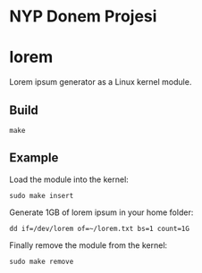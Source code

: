 # NYP Donem Projesi
lorem
=====

Lorem ipsum generator as a Linux kernel module.

Build
-----

    make

Example
-------

Load the module into the kernel:

    sudo make insert

Generate 1GB of lorem ipsum in your home folder:

    dd if=/dev/lorem of=~/lorem.txt bs=1 count=1G

Finally remove the module from the kernel:

    sudo make remove
